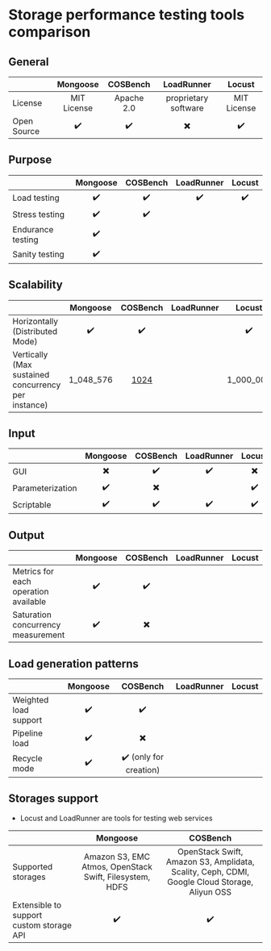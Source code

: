# Storage performance testing tools comparison

## General
|                   | Mongoose  | COSBench | LoadRunner         | Locust |
| ---               | :---:     | :---:    | :---:              | :---:  |
| License           |MIT License|Apache 2.0|proprietary software|MIT License|
| Open Source       |:heavy_check_mark:|:heavy_check_mark:    |    :heavy_multiplication_x:           |  :heavy_check_mark:|

## Purpose
|                   | Mongoose  | COSBench | LoadRunner | Locust |
| ---               | :---:     | :---:    | :---:      | :---:  |
| Load testing      | :heavy_check_mark:  |  :heavy_check_mark:  |   :heavy_check_mark:   | :heavy_check_mark: |
| Stress testing    | :heavy_check_mark:  |  :heavy_check_mark:  |            |        |
| Endurance testing | :heavy_check_mark:  |          |            |        |
| Sanity testing    | :heavy_check_mark:  |          |            |        |

## Scalability
|                                                    | Mongoose  | COSBench | LoadRunner | Locust |
| ---                                                | :---:     | :---:    | :---:      | :---:  |
| Horizontally (Distributed Mode)                    |   :heavy_check_mark:  |   :heavy_check_mark: |            |  :heavy_check_mark:|
| Vertically (Max sustained concurrency per instance)|1_048_576  |[1024](http://cosbench.1094679.n5.nabble.com/how-many-connections-users-can-cosbench-create-to-test-one-swift-storage-tp325p326.html)|            |1_000_000|

## Input
|                  | Mongoose  | COSBench | LoadRunner | Locust |
| ---              | :---:     | :---:    | :---:      | :---:  |
| GUI              |    :heavy_multiplication_x:  |   :heavy_check_mark: |  :heavy_check_mark:    | :heavy_multiplication_x:  |
| Parameterization |    :heavy_check_mark: |   :heavy_multiplication_x:  |            |  :heavy_check_mark:|
| Scriptable       |   :heavy_check_mark:  |  :heavy_check_mark:  |   :heavy_check_mark:   |  :heavy_check_mark:|

## Output
|                                      | Mongoose  | COSBench | LoadRunner | Locust |
| ---                                  | :---:     | :---:    | :---:      | :---:  |
| Metrics for each operation available |   :heavy_check_mark:  |   :heavy_check_mark: |            |        |
| Saturation concurrency measurement   |   :heavy_check_mark:  |   :heavy_multiplication_x:  |            |        |

## Load generation patterns
|                       | Mongoose  | COSBench | LoadRunner | Locust |
| ---                   | :---:     | :---:    | :---:      | :---:  |
| Weighted load support |    :heavy_check_mark: | :heavy_check_mark:   |            |        |
| Pipeline load         |    :heavy_check_mark: | :heavy_multiplication_x:    |            |        |
| Recycle mode          |    :heavy_check_mark: |:heavy_check_mark: (only for creation)|            |        |

## Storages support

* Locust and LoadRunner are tools for testing web services

|                                          | Mongoose  | COSBench |
| ---                                      | :---:     | :---:    |
| Supported storages                       |Amazon S3, EMC Atmos, OpenStack Swift, Filesystem, HDFS|OpenStack Swift, Amazon S3, Amplidata, Scality, Ceph, CDMI, Google Cloud Storage, Aliyun OSS|
| Extensible to support custom storage API |  :heavy_check_mark:   |  :heavy_check_mark:  |
